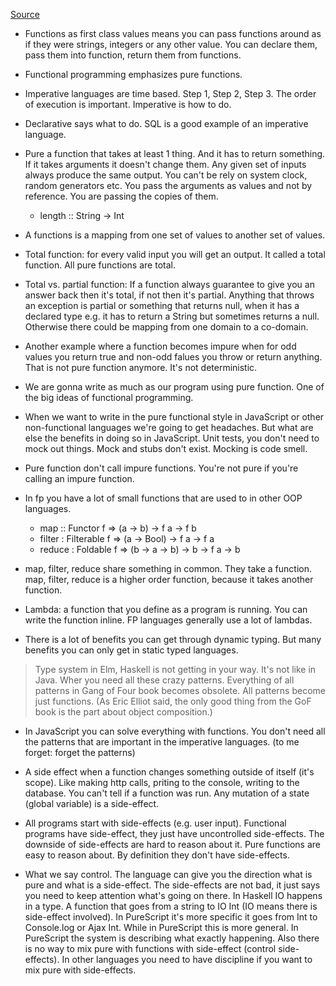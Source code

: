 [Source](https://soundcloud.com/lambda-cast/1-overview-of-functional-programming)

* Functions as first class values means you can pass functions around as if they were strings, integers or any other value. You can declare them, pass them into function, return them from functions.

* Functional programming emphasizes pure functions.

* Imperative languages are time based. Step 1, Step 2, Step 3. The order of execution is important. Imperative is how to do.

* Declarative says what to do. SQL is a good example of an imperative language. 

* Pure a function that takes at least 1 thing. And it has to return something. If it takes arguments it doesn't change them. Any given set of inputs always produce the same output. You can't be rely on system clock, random generators etc. You pass the arguments as values and not by reference. You are passing the copies of them. 

  * length :: String -> Int
* A functions is a mapping from one set of values to another set of values. 

* Total function: for every valid input you will get an output. It called a total function. All pure functions are total.

* Total vs. partial function: If a function always guarantee to give you an answer back then it's total, if not then it's partial. Anything that throws an exception is partial or something that returns null, when it has a declared type e.g. it has to return a String but sometimes returns  a null. Otherwise there could be mapping from one domain to a co-domain. 

* Another example where a function becomes impure when for odd values you return true and non-odd falues you throw or return anything. That is not pure function anymore. It's not deterministic. 

* We are gonna write as much as our program using pure function. One of the big ideas of functional programming. 

* When we want to write in the pure functional style in JavaScript or other non-functional languages we're going to get headaches. But what are else the benefits in doing so in JavaScript. Unit tests, you don't need to mock out things. Mock and stubs don't exist. Mocking is code smell. 

* Pure function don't call impure functions. You're not pure if you're calling an impure function. 

* In fp you have a lot of small functions that are used to in other OOP languages. 

  * map :: Functor f => (a -> b) -> f a -> f b
  * filter : Filterable f => (a -> Bool) -> f a -> f a
  * reduce : Foldable f => (b -> a -> b) -> b -> f a -> b
  
* map, filter, reduce share something in common. They take a function. map, filter, reduce is a higher order function, because it takes another function. 
  
* Lambda: a function that you define as a program is running. You can write the function inline. FP languages generally use a lot of lambdas. 

* There is a lot of benefits you can get through dynamic typing. But many benefits you can only get in static typed languages. 

> Type system in Elm, Haskell is not getting in your way. It's not like in Java. Wher you need all these crazy patterns. Everything of all patterns in Gang of Four book  becomes obsolete. All patterns become just functions. (As Eric Elliot said, the only good thing from the GoF book is the part about object composition.)

* In JavaScript you can solve everything with functions. You don't need all the patterns that are important in the imperative languages. (to me forget: forget the patterns)

* A side effect when a function changes something outside of itself (it's scope). Like making http calls, priting to the console, writing to the database. You can't tell if a function was run. Any mutation of a state (global variable) is a side-effect. 

* All programs start with side-effects (e.g. user input). Functional programs have side-effect, they just have uncontrolled side-effects. The downside of side-effects are hard to reason about it. Pure functions are easy to reason about. By definition they don't have side-effects. 

* What we say control. The language can give you the direction what is pure and what is a side-effect. The side-effects are not bad, it just says you need to keep attention what's going on there. In Haskell IO happens in a type. A function that goes from a string to IO Int (IO means there is side-effect involved). In PureScript it's more specific it goes from Int to Console.log or Ajax Int. While in PureScript this is more general. In PureScript the system is describing what exactly happening. Also there is no way to mix pure with functions with side-effect (control side-effects). In other languages you need to have discipline if you want to mix pure with side-effects. 





